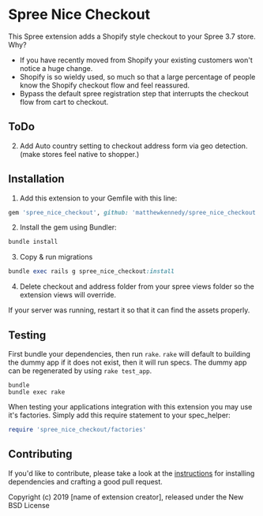 # Spree Nice Checkout

This Spree extension adds a Shopify style checkout to your Spree 3.7 store. Why?
- If you have recently moved from Shopify your existing customers won't notice a huge change.
- Shopify is so wieldy used, so much so that a large percentage of people know the Shopify checkout flow and feel reassured.
- Bypass the default spree registration step that interrupts the checkout flow from cart to checkout.

## ToDo
2. Add Auto country setting to checkout address form via geo detection. (make stores feel native to shopper.)


## Installation

1. Add this extension to your Gemfile with this line:
  ```ruby
  gem 'spree_nice_checkout', github: 'matthewkennedy/spree_nice_checkout'
  ```

2. Install the gem using Bundler:
  ```ruby
  bundle install
  ```

3. Copy & run migrations
  ```ruby
  bundle exec rails g spree_nice_checkout:install
  ```

4. Delete checkout and address folder from your spree views folder so the extension views will override.

  If your server was running, restart it so that it can find the assets properly.

## Testing

First bundle your dependencies, then run `rake`. `rake` will default to building the dummy app if it does not exist, then it will run specs. The dummy app can be regenerated by using `rake test_app`.

```shell
bundle
bundle exec rake
```

When testing your applications integration with this extension you may use it's factories.
Simply add this require statement to your spec_helper:

```ruby
require 'spree_nice_checkout/factories'
```


## Contributing

If you'd like to contribute, please take a look at the
[instructions](CONTRIBUTING.md) for installing dependencies and crafting a good
pull request.

Copyright (c) 2019 [name of extension creator], released under the New BSD License
